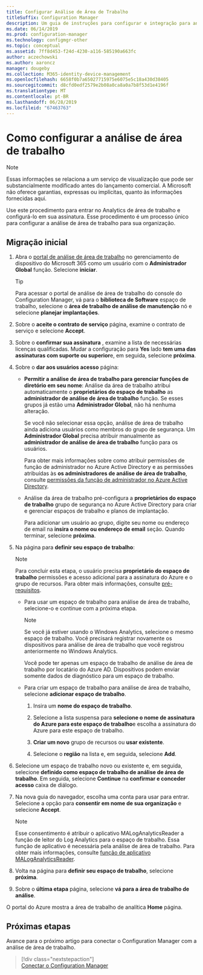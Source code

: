 ```yaml
---
title: Configurar Análise de Área de Trabalho
titleSuffix: Configuration Manager
description: Um guia de instruções para configurar e integração para análise de área de trabalho.
ms.date: 06/14/2019
ms.prod: configuration-manager
ms.technology: configmgr-other
ms.topic: conceptual
ms.assetid: 7ff8d453-f24d-4230-a116-585190a663fc
author: aczechowski
ms.author: aaroncz
manager: dougeby
ms.collection: M365-identity-device-management
ms.openlocfilehash: 6658f0b7a65027715975e6075e5c18a430d38405
ms.sourcegitcommit: d8cfd0edf2579e2b08a0ca8a0a7b8f53d1e4196f
ms.translationtype: MT
ms.contentlocale: pt-BR
ms.lasthandoff: 06/28/2019
ms.locfileid: "67463763"
---
```

# <a name="how-to-set-up-desktop-analytics"></a>Como configurar a análise de área de trabalho

> [!Note]  
> Essas informações se relaciona a um serviço de visualização que pode ser substancialmente modificado antes do lançamento comercial. A Microsoft não oferece garantias, expressas ou implícitas, quanto às informações fornecidas aqui.  

Use este procedimento para entrar no Analytics de área de trabalho e configurá-lo em sua assinatura. Esse procedimento é um processo único para configurar a análise de área de trabalho para sua organização.  



## <a name="initial-onboarding"></a>Migração inicial

1. Abra o [portal de análise de área de trabalho](https://aka.ms/desktopanalytics) no gerenciamento de dispositivo do Microsoft 365 como um usuário com o **Administrador Global** função. Selecione **iniciar**.  

    > [!Tip]  
    > Para acessar o portal de análise de área de trabalho do console do Configuration Manager, vá para o **biblioteca de Software** espaço de trabalho, selecione o **área de trabalho de análise de manutenção** nó e selecione **planejar implantações**.

2. Sobre o **aceite o contrato de serviço** página, examine o contrato de serviço e selecione **Accept**.  

3. Sobre o **confirmar sua assinatura** , examine a lista de necessárias licenças qualificadas. Mudar a configuração para **Yes** lado **tem uma das assinaturas com suporte ou superior**e, em seguida, selecione **próxima**.  

4. Sobre o **dar aos usuários acesso** página:

    - **Permitir a análise de área de trabalho para gerenciar funções de diretório em seu nome**: Análise da área de trabalho atribui automaticamente o **proprietários do espaço de trabalho** as **administrador de análise de área de trabalho** função. Se esses grupos já estão uma **Administrador Global**, não há nenhuma alteração.

        Se você não selecionar essa opção, análise de área de trabalho ainda adiciona usuários como membros do grupo de segurança. Um **Administrador Global** precisa atribuir manualmente as **administrador de análise de área de trabalho** função para os usuários.   

        Para obter mais informações sobre como atribuir permissões de função de administrador no Azure Active Directory e as permissões atribuídas às **os administradores de análise de área de trabalho**, consulte [permissões da função de administrador no Azure Active Directory](https://docs.microsoft.com/azure/active-directory/users-groups-roles/directory-assign-admin-roles).  

    - Análise da área de trabalho pré-configura a **proprietários do espaço de trabalho** grupo de segurança no Azure Active Directory para criar e gerenciar espaços de trabalho e planos de implantação. 

        Para adicionar um usuário ao grupo, digite seu nome ou endereço de email na **insira o nome ou endereço de email** seção. Quando terminar, selecione **próxima**.

5. Na página para **definir seu espaço de trabalho**:  

    > [!Note]  
    > Para concluir esta etapa, o usuário precisa **proprietário do espaço de trabalho** permissões e acesso adicional para a assinatura do Azure e o grupo de recursos. Para obter mais informações, consulte [pré-requisitos](/sccm/desktop-analytics/overview#prerequisites).  

    - Para usar um espaço de trabalho para análise de área de trabalho, selecione-o e continue com a próxima etapa.  

        > [!Note]  
        > Se você já estiver usando o Windows Analytics, selecione o mesmo espaço de trabalho. Você precisará registrar novamente os dispositivos para análise de área de trabalho que você registrou anteriormente no Windows Analytics.
        >
        > Você pode ter apenas um espaço de trabalho de análise de área de trabalho por locatário do Azure AD. Dispositivos podem enviar somente dados de diagnóstico para um espaço de trabalho.  

    - Para criar um espaço de trabalho para análise de área de trabalho, selecione **adicionar espaço de trabalho**.  

        1. Insira um **nome do espaço de trabalho**.<!--do we have any guidance for this name?-->  

        2. Selecione a lista suspensa para **selecione o nome de assinatura do Azure para este espaço de trabalho**e escolha a assinatura do Azure para este espaço de trabalho.  

        3. **Criar um novo** grupo de recursos ou **usar existente**.

        4. Selecione o **região** na lista e, em seguida, selecione **Add**.  

6. Selecione um espaço de trabalho novo ou existente e, em seguida, selecione **definido como espaço de trabalho de análise de área de trabalho**.  Em seguida, selecione **Continue** na **confirmar e conceder acesso** caixa de diálogo.  

7. Na nova guia do navegador, escolha uma conta para usar para entrar. Selecione a opção para **consentir em nome de sua organização** e selecione **Accept**.  

    > [!Note]  
    > Esse consentimento é atribuir o aplicativo MALogAnalyticsReader a função de leitor do Log Analytics para o espaço de trabalho. Essa função de aplicativo é necessária pela análise de área de trabalho. Para obter mais informações, consulte [função de aplicativo MALogAnalyticsReader](/sccm/desktop-analytics/troubleshooting#bkmk_MALogAnalyticsReader).  

8. Volta na página para **definir seu espaço de trabalho**, selecione **próxima**.  

9. Sobre o **última etapa** página, selecione **vá para a área de trabalho de análise**.

O portal do Azure mostra a área de trabalho de analítica **Home** página.


## <a name="next-steps"></a>Próximas etapas

Avance para o próximo artigo para conectar o Configuration Manager com a análise de área de trabalho.
> [!div class="nextstepaction"]  
> [Conectar o Configuration Manager](/sccm/desktop-analytics/connect-configmgr)  
